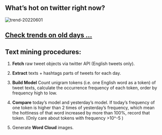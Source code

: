 ## What’s hot on twitter right now?

![trend-20220601][wordcloud]

[wordcloud]: https://raw.githubusercontent.com/xdqc/tweet-trend-everyday/master/word-cloud/trend-20220601.png?token=AF5V4P7ADR6KQBZ4CEDTNIK6AXRMU "trend-20220601"

## [Check trends on old days ...](https://github.com/xdqc/tweet-trend-everyday/tree/master/word-cloud)

## Text mining procedures:

1. **Fetch** raw tweet objects via twitter API (English tweets only).

2. **Extract** texts + hashtags parts of tweets for each day.

3. **Build Model** Count unigram tokens (i.e. one English word as a token) of tweet texts, calculate the occurrence frequency of each token, order by frequency high to low.

4. **Compare** today’s model and yesterday’s model. If today’s frequency of one token is higher than 2 times of yesterday’s frequency, which mean the hottiness of that word increased by more than 100%, record that token. (Only care about tokens with frequency >10^-5 )

5. Generate **Word Cloud** images.

